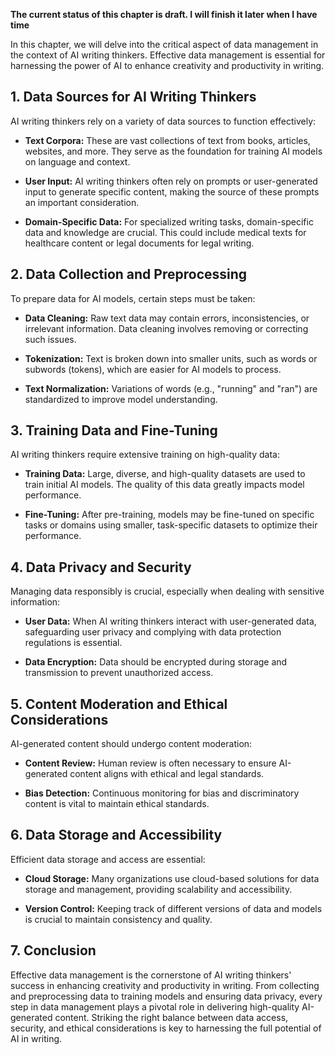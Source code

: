 **The current status of this chapter is draft. I will finish it later when I have time**

In this chapter, we will delve into the critical aspect of data management in the context of AI writing thinkers. Effective data management is essential for harnessing the power of AI to enhance creativity and productivity in writing.

**1. Data Sources for AI Writing Thinkers**
-------------------------------------------

AI writing thinkers rely on a variety of data sources to function effectively:

* **Text Corpora:** These are vast collections of text from books, articles, websites, and more. They serve as the foundation for training AI models on language and context.

* **User Input:** AI writing thinkers often rely on prompts or user-generated input to generate specific content, making the source of these prompts an important consideration.

* **Domain-Specific Data:** For specialized writing tasks, domain-specific data and knowledge are crucial. This could include medical texts for healthcare content or legal documents for legal writing.

**2. Data Collection and Preprocessing**
----------------------------------------

To prepare data for AI models, certain steps must be taken:

* **Data Cleaning:** Raw text data may contain errors, inconsistencies, or irrelevant information. Data cleaning involves removing or correcting such issues.

* **Tokenization:** Text is broken down into smaller units, such as words or subwords (tokens), which are easier for AI models to process.

* **Text Normalization:** Variations of words (e.g., "running" and "ran") are standardized to improve model understanding.

**3. Training Data and Fine-Tuning**
------------------------------------

AI writing thinkers require extensive training on high-quality data:

* **Training Data:** Large, diverse, and high-quality datasets are used to train initial AI models. The quality of this data greatly impacts model performance.

* **Fine-Tuning:** After pre-training, models may be fine-tuned on specific tasks or domains using smaller, task-specific datasets to optimize their performance.

**4. Data Privacy and Security**
--------------------------------

Managing data responsibly is crucial, especially when dealing with sensitive information:

* **User Data:** When AI writing thinkers interact with user-generated data, safeguarding user privacy and complying with data protection regulations is essential.

* **Data Encryption:** Data should be encrypted during storage and transmission to prevent unauthorized access.

**5. Content Moderation and Ethical Considerations**
----------------------------------------------------

AI-generated content should undergo content moderation:

* **Content Review:** Human review is often necessary to ensure AI-generated content aligns with ethical and legal standards.

* **Bias Detection:** Continuous monitoring for bias and discriminatory content is vital to maintain ethical standards.

**6. Data Storage and Accessibility**
-------------------------------------

Efficient data storage and access are essential:

* **Cloud Storage:** Many organizations use cloud-based solutions for data storage and management, providing scalability and accessibility.

* **Version Control:** Keeping track of different versions of data and models is crucial to maintain consistency and quality.

**7. Conclusion**
-----------------

Effective data management is the cornerstone of AI writing thinkers' success in enhancing creativity and productivity in writing. From collecting and preprocessing data to training models and ensuring data privacy, every step in data management plays a pivotal role in delivering high-quality AI-generated content. Striking the right balance between data access, security, and ethical considerations is key to harnessing the full potential of AI in writing.
